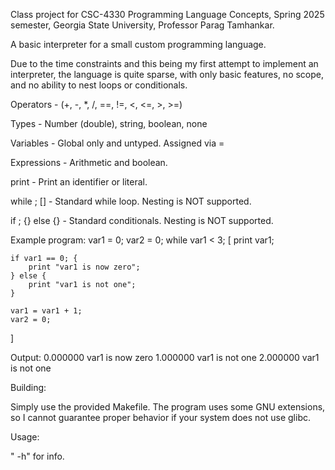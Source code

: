 Class project for CSC-4330 Programming Language Concepts, Spring 2025 semester,
Georgia State University, Professor Parag Tamhankar.

A basic interpreter for a small custom programming language.

Due to the time constraints and this being my first attempt to implement an
interpreter, the language is quite sparse, with only basic features, no
scope, and no ability to nest loops or conditionals.

Operators - (+, -, \*, /, ==, !=, <, <=, >, >=)

Types - Number (double), string, boolean, none

Variables - Global only and untyped. Assigned via <identifier> = <value>

Expressions - Arithmetic and boolean.

print <value> - Print an identifier or literal.

while <condition>; [] - Standard while loop. Nesting is NOT supported.

if <condition>; {} else {} - Standard conditionals. Nesting is NOT supported.

Example program:
var1 = 0;
var2 = 0;
while var1 < 3; [
    print var1;

    if var1 == 0; {
        print "var1 is now zero";
    } else {
        print "var1 is not one";
    }

    var1 = var1 + 1;
    var2 = 0;
]

Output:
0.000000
var1 is now zero
1.000000
var1 is not one
2.000000
var1 is not one

Building:

Simply use the provided Makefile. The program uses some GNU extensions, so I
cannot guarantee proper behavior if your system does not use glibc.

Usage:

"<executable name> -h" for info.
